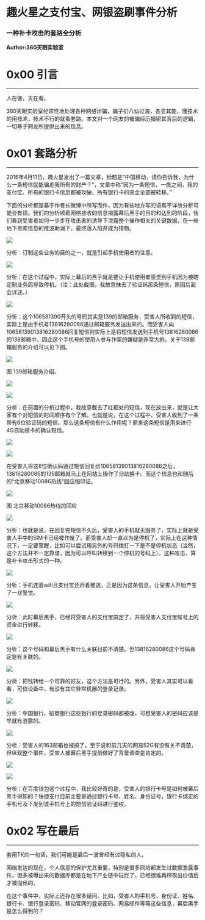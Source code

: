 # 趣火星之支付宝、网银盗刷事件分析

### 一种补卡攻击的套路全分析

**Author:360天眼实验室**

0x00 引言
=======

* * *

人在做，天在看。

360天眼实验室经常性地处理各种网络诈骗，骗子们八仙过海，各显其能，懂技术的用技术，技术不行的就看套路。本文对一个网友的被骗经历揭密其背后的逻辑，一切基于网友所提供出来的信息。

0x01 套路分析
=========

* * *

2016年4月11日，趣火星发出了一篇文章，标题是“中国移动，请你告诉我，为什么一条短信就能骗走我所有的财产？”，文章中称“因为一条短信，一夜之间，我的支付宝、所有的银行卡信息都被攻破、所有银行卡的资金全部被转移。”

下面的分析都是基于作者长微博中所写而作，因为有些地方写的语焉不详故分析可能会有误。我们的分析顺着网络接收的信息揭露幕后黑手的目的和达到的阶段，我们看到受害者如何一步步在攻击者的诱导下泄露整个操作相关的关键数据，在一些地下黑库信息的推波助澜下，最终落入陷井成为猎物。

![](http://drops.javaweb.org/uploads/images/6a06f97a0c16402e15c225c8ce2e04528ca6617a.jpg)

分析：订制这些业务的目的之一，就是引起手机使用者的注意。

![](http://drops.javaweb.org/uploads/images/edc01ae84f1a344263395d8b012dd89fc80cade5.jpg)

分析：在这个过程中，实际上幕后的黑手就是要让手机使用者感觉到手机因为被瞎定制业务而导致停机。（注：此处截图，我故意抹去了验证码那条短信，原因后面会详述。）

![](http://drops.javaweb.org/uploads/images/4c143b11d4f3e4c7cf8a68d4bfb9a57f6f73af1e.jpg)

分析：这个106581390开头的号码其实是139的邮箱服务，受害人所收到的短信，实际上是由手机号13816280086通过邮箱服务发送出来的。而受害人向10658139013816280086回复短信则实际上是将短信发送到手机号13816280086的139邮箱中。因此这个手机号的使用人参与作案的嫌疑是非常大的。关于139邮箱服务的介绍可以见下图。

![](http://drops.javaweb.org/uploads/images/5a9fcd75971004048a360a7248748c4cc387f7f8.jpg)

图 139邮箱服务介绍。

![](http://drops.javaweb.org/uploads/images/b688b2fc254ae8e451960d4655438857e4e24277.jpg)

![](http://drops.javaweb.org/uploads/images/313f7f1f59147804c62c42f21ce77d56c369c194.jpg)

分析：在前面的分析过程中，我故意截去了红框处的短信，现在放出来，就是让大家有个对短信的时间顺序有个了解。也就是说，在这个过程中，受害人收到了一条带有6位验证码的短信。那么这条短信有什么作用呢？原来这条短信是用来进行4G自助换卡的确认短信。

![](http://drops.javaweb.org/uploads/images/0d3b649822e32a3a44490fe3c3d07513d6f7ff7a.jpg)

![](http://drops.javaweb.org/uploads/images/9c88698f0cddd500ee7f95c0ef16a09b7813c22b.jpg)

在受害人将这6位确认码通过短信回复给10658139013816280086之后，13816280086的139邮箱就马上在网站上操作了自助换卡。而这个信息也和随后的“北京移动10086热线”回应相印证。

![](http://drops.javaweb.org/uploads/images/4d1cf1786e66db71ee79f4c3b20e95f0a4dbc093.jpg)

图 北京移动10086热线的回应

![](http://drops.javaweb.org/uploads/images/564ab0028734aa6911029717646f8753b46b1397.jpg)

分析：也就是说，在回复完短信不久后，受害人的手机就无服务了，实际上就是受害人手中的SIM卡已经被作废了。而受害人却一直以为是停机了，实际上在这种情况下，一定要警醒，比如可以尝试用另外的号码拨打一下是不是停机状态（当然，这个方法并不一定靠谱，因为可以呼叫转移到一个停机的号码上）。这种攻击，算是补卡攻击形式的一种。

![](http://drops.javaweb.org/uploads/images/cb8745194d0283f6f043fefaabe0776770e89036.jpg)

分析：手机连着wifi且支付宝还开着推送，正是因为这条信息，让受害人开始产生了一丝警觉。

![](http://drops.javaweb.org/uploads/images/696517da5ad4ce7a7f1f3ad8a187a1e167bf5128.jpg)

分析：此时幕后黑手，已经将受害人的支付宝搞定了，并将受害人支付宝账号上的资金进行转移。

![](http://drops.javaweb.org/uploads/images/7e86fd71673d98c9e58e91608ca9fc08a5f432ac.jpg)

分析：这个号码和幕后黑手有什么关联目前不清楚。但13816280086这个号码肯定是有关联的。

![](http://drops.javaweb.org/uploads/images/5e66c24fcf943e610f86e16b3cec6c19e96a5761.jpg)

分析：把钱转给一个可靠的好友，这个方法是可行的。另外，受害人其实可以看看，可信设备中，有没有其它异常机器的登录记录。

![](http://drops.javaweb.org/uploads/images/52ad3fb8396151ff007c663c6ae32aec6992bb75.jpg)

分析：中国银行、招商银行这些银行的登录密码都被改，可想受害人的密码应该是早就有泄露的。

![](http://drops.javaweb.org/uploads/images/520f7397b4d999ffeafa38e7f0cf78468973ccd9.jpg)

分析：受害人的163邮箱也被搞了，至于说和前几天的网易52G有没有关不清楚，但纵观整个事件，受害人被幕后黑手提前做好了背景调查是肯定的。

![](http://drops.javaweb.org/uploads/images/49cf1b1298c6bdeb65e4fe550ea5d39747162f70.jpg)

![](http://drops.javaweb.org/uploads/images/3c12f65a32fe3000cb1e956dcc5830999fa66986.jpg)

分析：在百度钱包这个过程中，我比较好奇的是，受害人的银行卡号是如何被幕后黑手得知的？快捷支付目前主要是通过银行卡号、姓名、身份证号，银行卡绑定的手机号及下发到该手机号上的短信验证码进行鉴权。

0x02 写在最后
=========

* * *

套用TK的一句话，我们可能是最后一波曾经有过隐私的人。

网络发达的现在，个人信息的保护尤其重要，特别是很多网站都发生过数据泄露事件。很多被曝出来的数据库都是在地下产业链中玩烂了，已经很难再榨取出价值后才被抛出的。

在这个事件中，实际上还存在很多疑问。比如，受害人的手机号、身份证、姓名、银行卡、银行登录密码、移动官网的登录密码、网易邮件等等这些信息，幕后黑手是怎么得到的？
